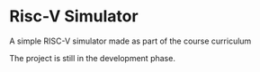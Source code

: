 # Risc-V Simulator
A simple RISC-V simulator made as part of the course curriculum

The project is still in the development phase. 
